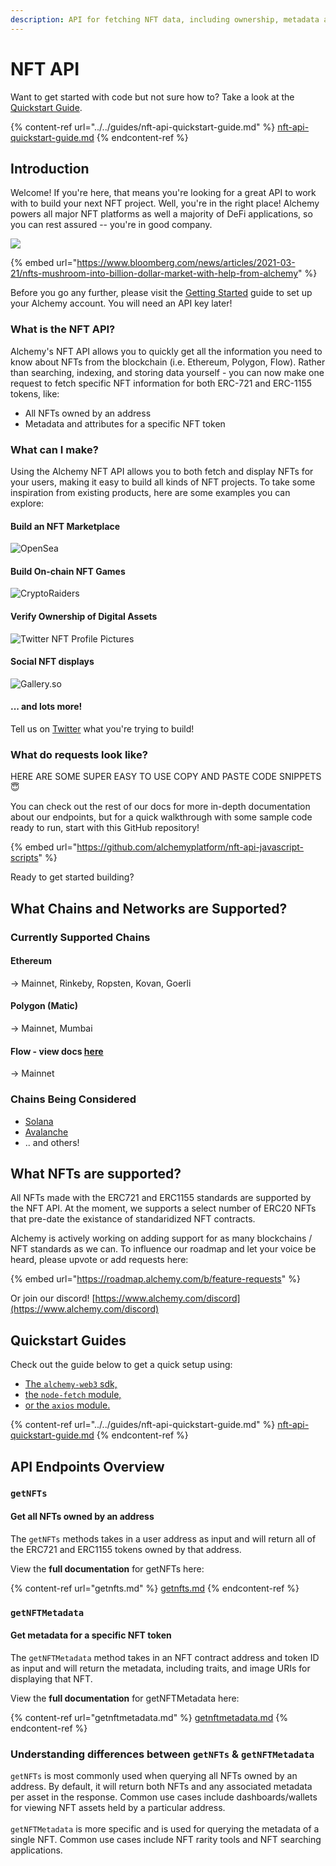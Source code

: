 ```yaml
---
description: API for fetching NFT data, including ownership, metadata attributes, and more.
---
```


# NFT API

Want to get started with code but not sure how to? Take a look at the [Quickstart Guide](https://docs.alchemy.com/alchemy/guides/nft-api-quickstart-guide).

{% content-ref url="../../guides/nft-api-quickstart-guide.md" %}
[nft-api-quickstart-guide.md](../../guides/nft-api-quickstart-guide.md)
{% endcontent-ref %}

## Introduction&#x20;

Welcome! If you're here, that means you're looking for a great API to work with to build your next NFT project. Well, you're in the right place! Alchemy powers all major NFT platforms as well a majority of DeFi applications, so you can rest assured -- you're in good company.

![](<../../.gitbook/assets/Screen Shot 2022-01-25 at 2.11.39 PM.png>)

{% embed url="https://www.bloomberg.com/news/articles/2021-03-21/nfts-mushroom-into-billion-dollar-market-with-help-from-alchemy" %}

Before you go any further, please visit the [Getting Started](https://docs.alchemy.com/alchemy/introduction/getting-started) guide to set up your Alchemy account. You will need an API key later!

### What is the NFT API?

Alchemy's NFT API allows you to quickly get all the information you need to know about NFTs from the blockchain (i.e. Ethereum, Polygon, Flow). Rather than searching, indexing, and storing data yourself - you can now make one request to fetch specific NFT information for both ERC-721 and ERC-1155 tokens, like:

* All NFTs owned by an address&#x20;
* Metadata and attributes for a specific NFT token

### What can I make?

Using the Alchemy NFT API allows you to both fetch and display NFTs for your users, making it easy to build all kinds of NFT projects. To take some inspiration from existing products, here are some examples you can explore:

#### Build an NFT Marketplace

![OpenSea](<../../.gitbook/assets/Screen Shot 2022-01-25 at 11.46.21 AM.png>)

#### Build On-chain NFT Games

![CryptoRaiders](<../../.gitbook/assets/Screen Shot 2022-01-25 at 11.50.43 AM.png>)

#### Verify Ownership of Digital Assets

![Twitter NFT Profile Pictures](<../../.gitbook/assets/Screen Shot 2022-01-25 at 11.53.44 AM.png>)

#### Social NFT displays

![Gallery.so](<../../.gitbook/assets/Screen Shot 2022-01-25 at 11.56.05 AM.png>)

#### ... and lots more!

Tell us on [Twitter](https://twitter.com/AlchemyPlatform) what you're trying to build!

### What do requests look like?

HERE ARE SOME SUPER EASY TO USE COPY AND PASTE CODE SNIPPETS :innocent:

You can check out the rest of our docs for more in-depth documentation about our endpoints, but for a quick walkthrough with some sample code ready to run, start with this GitHub repository!

{% embed url="https://github.com/alchemyplatform/nft-api-javascript-scripts" %}

Ready to get started building?&#x20;

## What Chains and Networks are Supported?

### Currently Supported Chains

#### Ethereum&#x20;

\-> Mainnet, Rinkeby, Ropsten, Kovan, Goerli

#### Polygon (Matic)

\-> Mainnet, Mumbai

#### Flow - view docs [here](https://docs.alchemy.com/flow/documentation/flow-nft-apis)

\-> Mainnet

### Chains Being Considered

* [Solana](https://roadmap.alchemy.com/b/feature-requests/integrate-with-solana/)
* [Avalanche](https://roadmap.alchemy.com/b/feature-requests/avalanche-support/)
* .. and others!

## What NFTs are supported?

All NFTs made with the ERC721 and ERC1155 standards are supported by the NFT API. At the moment, we supports a select number of ERC20 NFTs that pre-date the existance of standaridized NFT contracts.

Alchemy is actively working on adding support for as many blockchains / NFT standards as we can. To influence our roadmap and let your voice be heard, please upvote or add requests here:&#x20;

{% embed url="https://roadmap.alchemy.com/b/feature-requests" %}

Or join our discord! [https://www.alchemy.com/discord](https://www.alchemy.com/discord)

## Quickstart Guides

Check out the guide below to get a quick setup using:

* [The `alchemy-web3` sdk,](../../guides/nft-api-quickstart-guide.md#alchemy-web3-sdk)
* [the `node-fetch` module,](../../guides/nft-api-quickstart-guide.md#javascript-fetch)
* [or the `axios`  module.](../../guides/nft-api-quickstart-guide.md#javascript-axios)

{% content-ref url="../../guides/nft-api-quickstart-guide.md" %}
[nft-api-quickstart-guide.md](../../guides/nft-api-quickstart-guide.md)
{% endcontent-ref %}

## API Endpoints Overview

### `getNFTs`

#### Get all NFTs owned by an address

The `getNFTs` methods takes in a user address as input and will return all of the ERC721 and ERC1155 tokens owned by that address.

View the **full documentation** for getNFTs here:

{% content-ref url="getnfts.md" %}
[getnfts.md](getnfts.md)
{% endcontent-ref %}

### `getNFTMetadata`

#### Get metadata for a specific NFT token

The `getNFTMetadata` method takes in an NFT contract address and token ID as input and will return the metadata, including traits, and image URIs for displaying that NFT.&#x20;

View the **full documentation** for getNFTMetadata here:

{% content-ref url="getnftmetadata.md" %}
[getnftmetadata.md](getnftmetadata.md)
{% endcontent-ref %}

### Understanding differences between `getNFTs` & `getNFTMetadata`

`getNFTs` is most commonly used when querying all NFTs owned by an address. By default, it will return both NFTs and any associated metadata per asset in the response. Common use cases include dashboards/wallets for viewing NFT assets held by a particular address.\
\
`getNFTMetadata` is more specific and is used for querying the metadata of a single NFT. Common use cases include NFT rarity tools and NFT searching applications.
